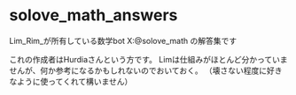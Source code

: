 # solove_math_answers
Lim_Rim_が所有している数学bot X:@solove_math の解答集です

これの作成者はHurdiaさんという方です。
Limは仕組みがほとんど分かっていませんが、何か参考になるかもしれないのでおいておく。
（壊さない程度に好きなように使ってくれて構いません）
